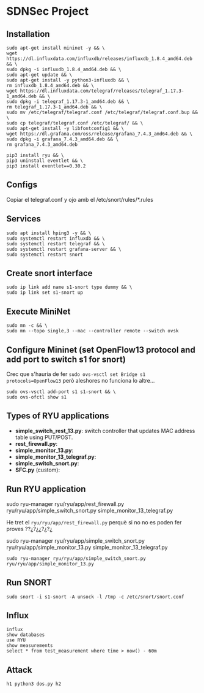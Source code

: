 # SDNSec Project

## Installation

```
sudo apt-get install mininet -y && \
wget https://dl.influxdata.com/influxdb/releases/influxdb_1.8.4_amd64.deb && \
sudo dpkg -i influxdb_1.8.4_amd64.deb && \
sudo apt-get update && \
sudo apt-get install -y python3-influxdb && \
rm influxdb_1.8.4_amd64.deb && \
wget https://dl.influxdata.com/telegraf/releases/telegraf_1.17.3-1_amd64.deb && \
sudo dpkg -i telegraf_1.17.3-1_amd64.deb && \
rm telegraf_1.17.3-1_amd64.deb && \
sudo mv /etc/telegraf/telegraf.conf /etc/telegraf/telegraf.conf.bup && \
sudo cp telegraf/telegraf.conf /etc/telegraf/ && \
sudo apt-get install -y libfontconfig1 && \
wget https://dl.grafana.com/oss/release/grafana_7.4.3_amd64.deb && \
sudo dpkg -i grafana_7.4.3_amd64.deb && \
rm grafana_7.4.3_amd64.deb
```

```
pip3 install ryu && \
pip3 uninstall eventlet && \
pip3 install eventlet==0.30.2
```

## Configs

Copiar el telegraf.conf y ojo amb el /etc/snort/rules/*.rules

## Services

```
sudo apt install hping3 -y && \
sudo systemctl restart influxdb && \
sudo systemctl restart telegraf && \
sudo systemctl restart grafana-server && \
sudo systemctl restart snort
```

## Create snort interface

```
sudo ip link add name s1-snort type dummy && \
sudo ip link set s1-snort up
```

## Execute MiniNet

```
sudo mn -c && \
sudo mn --topo single,3 --mac --controller remote --switch ovsk
```
## Configure Mininet (set OpenFlow13 protocol and add port to switch s1 for snort)


Crec que s'hauria de fer `sudo ovs-vsctl set Bridge s1 protocols=OpenFlow13` però aleshores no funciona lo altre...

```
sudo ovs-vsctl add-port s1 s1-snort && \
sudo ovs-ofctl show s1
```
## Types of RYU applications
* **simple_switch_rest_13.py**: switch controller that updates MAC address table using PUT/POST.
* **rest_firewall.py**:
* **simple_monitor_13.py**:
* **simple_monitor_13_telegraf.py**:
* **simple_switch_snort.py**:
* **SFC.py** (custom):


## Run RYU application

sudo ryu-manager ryu/ryu/app/rest_firewall.py ryu/ryu/app/simple_switch_snort.py simple_monitor_13_telegraf.py

He tret el `ryu/ryu/app/rest_firewall.py` perquè si no no es poden fer proves ??¿?¿¿?¿?¿

sudo ryu-manager ryu/ryu/app/simple_switch_snort.py ryu/ryu/app/simple_monitor_13.py simple_monitor_13_telegraf.py

```
sudo ryu-manager ryu/ryu/app/simple_switch_snort.py ryu/ryu/app/simple_monitor_13.py
```

## Run SNORT

```
sudo snort -i s1-snort -A unsock -l /tmp -c /etc/snort/snort.conf
```

## Influx

```
influx
show databases
use RYU
show measurements
select * from test_measurement where time > now() - 60m
```

## Attack

```
h1 python3 dos.py h2
```
